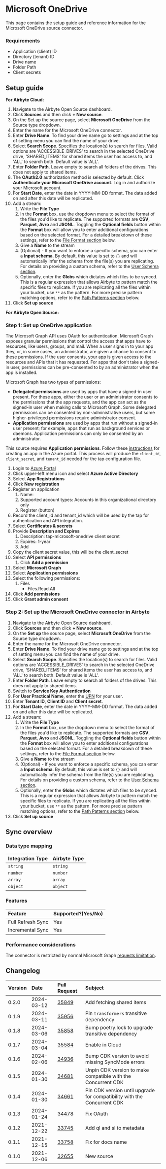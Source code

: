 # Microsoft OneDrive

This page contains the setup guide and reference information for the Microsoft OneDrive source
connector.

### Requirements

- Application \(client\) ID
- Directory \(tenant\) ID
- Drive name
- Folder Path
- Client secrets

## Setup guide

<!-- env:cloud -->

**For Airbyte Cloud:**

1. Navigate to the Airbyte Open Source dashboard.
2. Click **Sources** and then click **+ New source**.
3. On the Set up the source page, select **Microsoft OneDrive** from the Source type dropdown.
4. Enter the name for the Microsoft OneDrive connector.
5. Enter **Drive Name**. To find your drive name go to settings and at the top of setting menu you
   can find the name of your drive.
6. Select **Search Scope**. Specifies the location(s) to search for files. Valid options are
   'ACCESSIBLE_DRIVES' to search in the selected OneDrive drive, 'SHARED_ITEMS' for shared items the
   user has access to, and 'ALL' to search both. Default value is 'ALL'.
7. Enter **Folder Path**. Leave empty to search all folders of the drives. This does not apply to
   shared items.
8. The **OAuth2.0** authorization method is selected by default. Click **Authenticate your Microsoft
   OneDrive account**. Log in and authorize your Microsoft account.
9. For **Start Date**, enter the date in YYYY-MM-DD format. The data added on and after this date
   will be replicated.
10. Add a stream:
    1. Write the **File Type**
    2. In the **Format** box, use the dropdown menu to select the format of the files you'd like to
       replicate. The supported formats are **CSV**, **Parquet**, **Avro** and **JSONL**. Toggling
       the **Optional fields** button within the **Format** box will allow you to enter additional
       configurations based on the selected format. For a detailed breakdown of these settings,
       refer to the [File Format section](#file-format-settings) below.
    3. Give a **Name** to the stream
    4. (Optional) - If you want to enforce a specific schema, you can enter a **Input schema**. By
       default, this value is set to `{}` and will automatically infer the schema from the file\(s\)
       you are replicating. For details on providing a custom schema, refer to the
       [User Schema section](#user-schema).
    5. Optionally, enter the **Globs** which dictates which files to be synced. This is a regular
       expression that allows Airbyte to pattern match the specific files to replicate. If you are
       replicating all the files within your bucket, use `**` as the pattern. For more precise
       pattern matching options, refer to the [Path Patterns section](#path-patterns) below.
11. Click **Set up source**
<!-- /env:cloud -->

<!-- env:oss -->

**For Airbyte Open Source:**

### Step 1: Set up OneDrive application

The Microsoft Graph API uses OAuth for authentication. Microsoft Graph exposes granular permissions
that control the access that apps have to resources, like users, groups, and mail. When a user signs
in to your app they, or, in some cases, an administrator, are given a chance to consent to these
permissions. If the user consents, your app is given access to the resources and APIs that it has
requested. For apps that don't take a signed-in user, permissions can be pre-consented to by an
administrator when the app is installed.

Microsoft Graph has two types of permissions:

- **Delegated permissions** are used by apps that have a signed-in user present. For these apps,
  either the user or an administrator consents to the permissions that the app requests, and the app
  can act as the signed-in user when making calls to Microsoft Graph. Some delegated permissions can
  be consented by non-administrative users, but some higher-privileged permissions require
  administrator consent.
- **Application permissions** are used by apps that run without a signed-in user present; for
  example, apps that run as background services or daemons. Application permissions can only be
  consented by an administrator.

This source requires **Application permissions**. Follow these
[instructions](https://docs.microsoft.com/en-us/graph/auth-v2-service?context=graph%2Fapi%2F1.0&view=graph-rest-1.0)
for creating an app in the Azure portal. This process will produce the `client_id`, `client_secret`,
and `tenant_id` needed for the tap configuration file.

1. Login to [Azure Portal](https://portal.azure.com/#home)
2. Click upper-left menu icon and select **Azure Active Directory**
3. Select **App Registrations**
4. Click **New registration**
5. Register an application
   1. Name:
   2. Supported account types: Accounts in this organizational directory only
   3. Register \(button\)
6. Record the client_id and tenant_id which will be used by the tap for authentication and API
   integration.
7. Select **Certificates & secrets**
8. Provide **Description and Expires**
   1. Description: tap-microsoft-onedrive client secret
   2. Expires: 1-year
   3. Add
9. Copy the client secret value, this will be the client_secret
10. Select **API permissions**
    1. Click **Add a permission**
11. Select **Microsoft Graph**
12. Select **Application permissions**
13. Select the following permissions:
    1. Files
       - Files.Read.All
14. Click **Add permissions**
15. Click **Grant admin consent**

### Step 2: Set up the Microsoft OneDrive connector in Airbyte

1. Navigate to the Airbyte Open Source dashboard.
2. Click **Sources** and then click **+ New source**.
3. On the **Set up** the source page, select **Microsoft OneDrive** from the Source type dropdown.
4. Enter the name for the Microsoft OneDrive connector.
5. Enter **Drive Name**. To find your drive name go to settings and at the top of setting menu you
   can find the name of your drive.
6. Select **Search Scope**. Specifies the location(s) to search for files. Valid options are
   'ACCESSIBLE_DRIVES' to search in the selected OneDrive drive, 'SHARED_ITEMS' for shared items the
   user has access to, and 'ALL' to search both. Default value is 'ALL'.
7. Enter **Folder Path**. Leave empty to search all folders of the drives. This does not apply to
   shared items.
8. Switch to **Service Key Authentication**
9. For **User Practical Name**, enter the
   [UPN](https://learn.microsoft.com/en-us/sharepoint/list-onedrive-urls) for your user.
10. Enter **Tenant ID**, **Client ID** and **Client secret**.
11. For **Start Date**, enter the date in YYYY-MM-DD format. The data added on and after this date
    will be replicated.
12. Add a stream:
    1. Write the **File Type**
    2. In the **Format** box, use the dropdown menu to select the format of the files you'd like to
       replicate. The supported formats are **CSV**, **Parquet**, **Avro** and **JSONL**. Toggling
       the **Optional fields** button within the **Format** box will allow you to enter additional
       configurations based on the selected format. For a detailed breakdown of these settings,
       refer to the [File Format section](#file-format-settings) below.
    3. Give a **Name** to the stream
    4. (Optional) - If you want to enforce a specific schema, you can enter a **Input schema**. By
       default, this value is set to `{}` and will automatically infer the schema from the file\(s\)
       you are replicating. For details on providing a custom schema, refer to the
       [User Schema section](#user-schema).
    5. Optionally, enter the **Globs** which dictates which files to be synced. This is a regular
       expression that allows Airbyte to pattern match the specific files to replicate. If you are
       replicating all the files within your bucket, use `**` as the pattern. For more precise
       pattern matching options, refer to the [Path Patterns section](#path-patterns) below.
13. Click **Set up source**

<!-- /env:oss -->

## Sync overview

### Data type mapping

| Integration Type | Airbyte Type |
| :--------------- | :----------- |
| `string`         | `string`     |
| `number`         | `number`     |
| `array`          | `array`      |
| `object`         | `object`     |

### Features

| Feature           | Supported?\(Yes/No\) |
| :---------------- | :------------------- |
| Full Refresh Sync | Yes                  |
| Incremental Sync  | Yes                  |

### Performance considerations

The connector is restricted by normal Microsoft Graph
[requests limitation](https://docs.microsoft.com/en-us/graph/throttling).

## Changelog

| Version | Date       | Pull Request                                             | Subject                                                                 |
| :------ | :--------- | :------------------------------------------------------- | :---------------------------------------------------------------------- |
| 0.2.0   | 2024-03-12 | [35849](https://github.com/airbytehq/airbyte/pull/35849) | Add fetching shared items                                               |
| 0.1.9   | 2024-03-11 | [35956](https://github.com/airbytehq/airbyte/pull/35956) | Pin `transformers` transitive dependency                                |
| 0.1.8   | 2024-03-06 | [35858](https://github.com/airbytehq/airbyte/pull/35858) | Bump poetry.lock to upgrade transitive dependency                       |
| 0.1.7   | 2024-03-04 | [35584](https://github.com/airbytehq/airbyte/pull/35584) | Enable in Cloud                                                         |
| 0.1.6   | 2024-02-06 | [34936](https://github.com/airbytehq/airbyte/pull/34936) | Bump CDK version to avoid missing SyncMode errors                       |
| 0.1.5   | 2024-01-30 | [34681](https://github.com/airbytehq/airbyte/pull/34681) | Unpin CDK version to make compatible with the Concurrent CDK            |
| 0.1.4   | 2024-01-30 | [34661](https://github.com/airbytehq/airbyte/pull/34661) | Pin CDK version until upgrade for compatibility with the Concurrent CDK |
| 0.1.3   | 2024-01-24 | [34478](https://github.com/airbytehq/airbyte/pull/34478) | Fix OAuth                                                               |
| 0.1.2   | 2021-12-22 | [33745](https://github.com/airbytehq/airbyte/pull/33745) | Add ql and sl to metadata                                               |
| 0.1.1   | 2021-12-15 | [33758](https://github.com/airbytehq/airbyte/pull/33758) | Fix for docs name                                                       |
| 0.1.0   | 2021-12-06 | [32655](https://github.com/airbytehq/airbyte/pull/32655) | New source                                                              |
